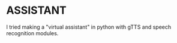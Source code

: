 # ASSISTANT
I tried making a "virtual assistant" in python with gTTS and speech recognition modules.
